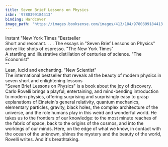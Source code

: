 ```yaml
---
title: Seven Brief Lessons on Physics
isbn: '9780399184413'
binding: Hardcover
image_path: 'https://images.booksense.com/images/413/184/9780399184413.jpg'
---
```



Instant "New York Times "Bestseller&nbsp;
<br>Short and resonant. . . . The essays in "Seven Brief Lessons on Physics" arrive like shots of espresso. "The New York Times"&nbsp;
<br>A startling and illustrative distillation of centuries of science. "The Economist"
<br>""
<br>Lean, lucid and enchanting. "New Scientist"&nbsp;
<br>The international bestseller that reveals all the beauty of modern physics in seven short and enlightening lessons&nbsp;
<br>"Seven Brief Lessons on Physics" is a book about the joy of discovery. Carlo Rovelli brings a playful, entertaining, and mind-bending introduction to modern physics, offering surprising and surprisingly easy to grasp explanations of Einstein's general relativity, quantum mechanics, elementary particles, gravity, black holes, the complex architecture of the universe, and the role humans play in this weird and wonderful world. He takes us to the frontiers of our knowledge: to the most minute reaches of the fabric of space, back to the origins of the cosmos, and into the workings of our minds. Here, on the edge of what we know, in contact with the ocean of the unknown, shines the mystery and the beauty of the world, Rovelli writes. And it's breathtaking.